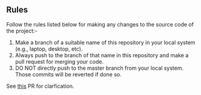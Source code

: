 ## Rules

Follow the rules listed below for making any changes to the source code of the project:-

1. Make a branch of a suitable name of this repository in your local system (e.g., laptop, desktop, etc).
2. Always push to the branch of that name in this repository and make a pull request for merging your code.
3. DO NOT directly push to the master branch from your local system. Those commits will be reverted if done so.

See [this](https://github.com/gdp1807/cs223_project/pull/1) PR for clarfication.
